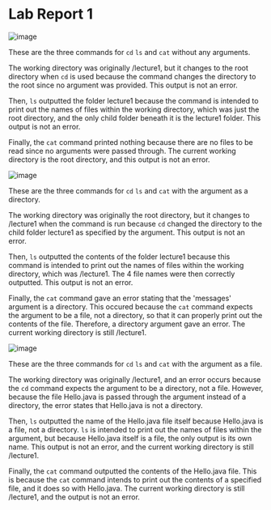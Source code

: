 # Lab Report 1

![image](https://github.com/jeremysu99/cse15l-lab-reports/assets/116580698/da4b07ab-0f1b-4ffd-ac32-4818ad1b84e6)
   
These are the three commands for `cd` `ls` and `cat` without any arguments.

The working directory was originally /lecture1, but it changes to the root directory when `cd` is used because the command changes the directory to the root since no argument was provided. This output is not an error.

Then, `ls` outputted the folder lecture1 because the command is intended to print out the names of files within the working directory, which was just the root directory, and the only child folder beneath it is the lecture1 folder. This output is not an error.

Finally, the `cat` command printed nothing because there are no files to be read since no arguments were passed through. The current working directory is the root directory, and this output is not an error.

![image](https://github.com/jeremysu99/cse15l-lab-reports/assets/116580698/937703ad-93d3-4b18-844a-a4615574a2ea)
   
These are the three commands for `cd` `ls` and `cat` with the argument as a directory.

The working directory was originally the root directory, but it changes to /lecture1 when the command is run because `cd` changed the directory to the child folder lecture1 as specified by the argument. This output is not an error.

Then, `ls` outputted the contents of the folder lecture1 because this command is intended to print out the names of files within the working directory, which was /lecture1. The 4 file names were then correctly outputted. This output is not an error.

Finally, the `cat` command gave an error stating that the 'messages' argument is a directory. This occured because the `cat` command expects the argument to be a file, not a directory, so that it can properly print out the contents of the file. Therefore, a directory argument gave an error. The current working directory is still /lecture1.

![image](https://github.com/jeremysu99/cse15l-lab-reports/assets/116580698/81fd36b7-c809-4a14-9ccb-eb855725b06a)
   
These are the three commands for `cd` `ls` and `cat` with the argument as a file.

The working directory was originally /lecture1, and an error occurs because the `cd` command expects the argument to be a directory, not a file. However, because the file Hello.java is passed through the argument instead of a directory, the error states that Hello.java is not a directory.

Then, `ls` outputted the name of the Hello.java file itself because Hello.java is a file, not a directory. `ls` is intended to print out the names of files within the argument, but because Hello.java itself is a file, the only output is its own name. This output is not an error, and the current working directory is still /lecture1.

Finally, the `cat` command outputted the contents of the Hello.java file. This is because the `cat` command intends to print out the contents of a specified file, and it does so with Hello.java. The current working directory is still /lecture1, and the output is not an error.

